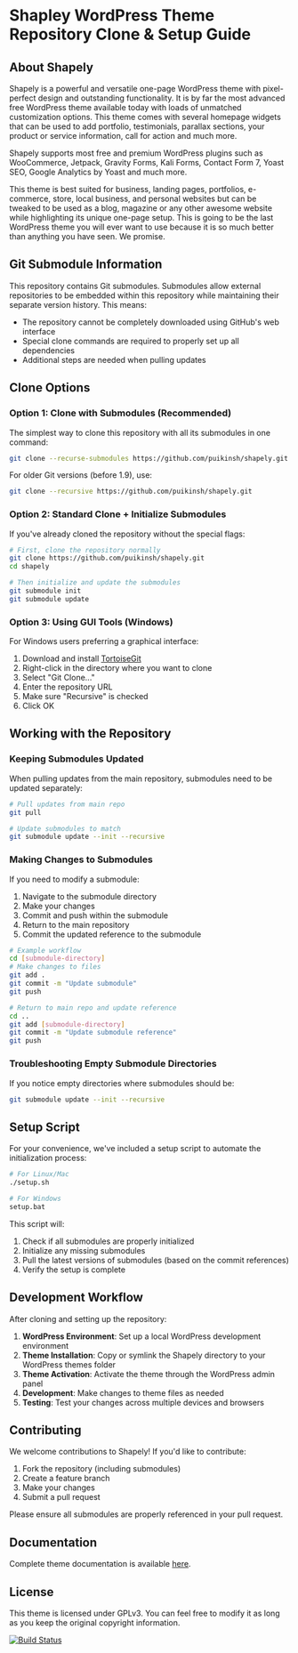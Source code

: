 
# Shapley WordPress Theme Repository Clone & Setup Guide

## About Shapely

Shapely is a powerful and versatile one-page WordPress theme with pixel-perfect design and outstanding functionality. It is by far the most advanced free WordPress theme available today with loads of unmatched customization options. This theme comes with several homepage widgets that can be used to add portfolio, testimonials, parallax sections, your product or service information, call for action and much more.

Shapely supports most free and premium WordPress plugins such as WooCommerce, Jetpack, Gravity Forms, Kali Forms, Contact Form 7, Yoast SEO, Google Analytics by Yoast and much more.

This theme is best suited for business, landing pages, portfolios, e-commerce, store, local business, and personal websites but can be tweaked to be used as a blog, magazine or any other awesome website while highlighting its unique one-page setup. This is going to be the last WordPress theme you will ever want to use because it is so much better than anything you have seen. We promise.

## Git Submodule Information

This repository contains Git submodules. Submodules allow external repositories to be embedded within this repository while maintaining their separate version history. This means:

- The repository cannot be completely downloaded using GitHub's web interface
- Special clone commands are required to properly set up all dependencies
- Additional steps are needed when pulling updates

## Clone Options

### Option 1: Clone with Submodules (Recommended)

The simplest way to clone this repository with all its submodules in one command:

```bash
git clone --recurse-submodules https://github.com/puikinsh/shapely.git
```

For older Git versions (before 1.9), use:

```bash
git clone --recursive https://github.com/puikinsh/shapely.git
```

### Option 2: Standard Clone + Initialize Submodules

If you've already cloned the repository without the special flags:

```bash
# First, clone the repository normally
git clone https://github.com/puikinsh/shapely.git
cd shapely

# Then initialize and update the submodules
git submodule init
git submodule update
```

### Option 3: Using GUI Tools (Windows)

For Windows users preferring a graphical interface:

1. Download and install [TortoiseGit](https://tortoisegit.org/)
2. Right-click in the directory where you want to clone
3. Select "Git Clone..."
4. Enter the repository URL
5. Make sure "Recursive" is checked
6. Click OK

## Working with the Repository

### Keeping Submodules Updated

When pulling updates from the main repository, submodules need to be updated separately:

```bash
# Pull updates from main repo
git pull

# Update submodules to match
git submodule update --init --recursive
```

### Making Changes to Submodules

If you need to modify a submodule:

1. Navigate to the submodule directory
2. Make your changes
3. Commit and push within the submodule
4. Return to the main repository
5. Commit the updated reference to the submodule

```bash
# Example workflow
cd [submodule-directory]
# Make changes to files
git add .
git commit -m "Update submodule"
git push

# Return to main repo and update reference
cd ..
git add [submodule-directory]
git commit -m "Update submodule reference"
git push
```

### Troubleshooting Empty Submodule Directories

If you notice empty directories where submodules should be:

```bash
git submodule update --init --recursive
```

## Setup Script

For your convenience, we've included a setup script to automate the initialization process:

```bash
# For Linux/Mac
./setup.sh

# For Windows
setup.bat
```

This script will:
1. Check if all submodules are properly initialized
2. Initialize any missing submodules
3. Pull the latest versions of submodules (based on the commit references)
4. Verify the setup is complete

## Development Workflow

After cloning and setting up the repository:

1. **WordPress Environment**: Set up a local WordPress development environment
2. **Theme Installation**: Copy or symlink the Shapely directory to your WordPress themes folder
3. **Theme Activation**: Activate the theme through the WordPress admin panel
4. **Development**: Make changes to theme files as needed
5. **Testing**: Test your changes across multiple devices and browsers

## Contributing

We welcome contributions to Shapely! If you'd like to contribute:

1. Fork the repository (including submodules)
2. Create a feature branch
3. Make your changes
4. Submit a pull request

Please ensure all submodules are properly referenced in your pull request.

## Documentation

Complete theme documentation is available [here](https://colorlib.com/wp/themes/shapely/).

## License

This theme is licensed under GPLv3. You can feel free to modify it as long as you keep the original copyright information.

[![Build Status](https://travis-ci.org/puikinsh/shapely.svg?branch=master)](https://travis-ci.org/puikinsh/shapely)
